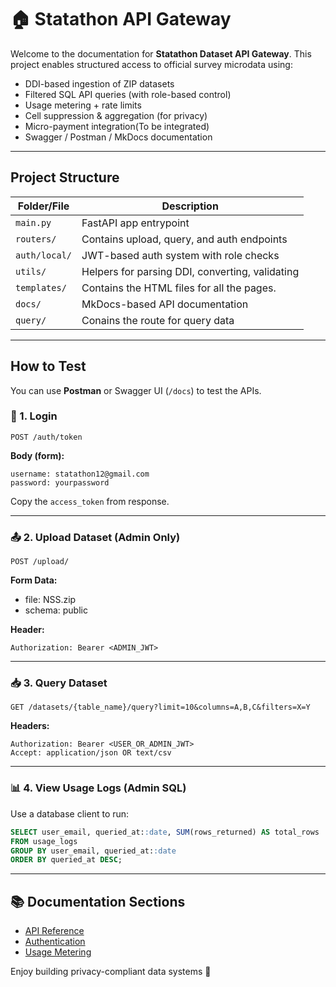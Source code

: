 # 🏠 Statathon API Gateway

Welcome to the documentation for  **Statathon Dataset API Gateway**.
This project enables structured access to official survey microdata using:

* DDI-based ingestion of ZIP datasets
* Filtered SQL API queries (with role-based control)
* Usage metering + rate limits
* Cell suppression & aggregation (for privacy)
* Micro-payment integration(To be integrated)
* Swagger / Postman / MkDocs documentation

---

## Project Structure

| Folder/File   | Description                                     |
| ------------- | ----------------------------------------------- |
| `main.py`     | FastAPI app entrypoint                          |
| `routers/`    | Contains upload, query, and auth endpoints      |
| `auth/local/` | JWT-based auth system with role checks          |
| `utils/`      | Helpers for parsing DDI, converting, validating |
| `templates/`  | Contains the HTML files for all the pages.      |
| `docs/`       | MkDocs-based API documentation                  |
| `query/`      | Conains the route for query data                |

---

## How to Test

You can use **Postman** or Swagger UI (`/docs`) to test the APIs.

### 🔑 1. Login

```http
POST /auth/token
```

**Body (form):**

```
username: statathon12@gmail.com
password: yourpassword
```

Copy the `access_token` from response.

---

### 📤 2. Upload Dataset (Admin Only)

```http
POST /upload/
```

**Form Data:**

* file: NSS.zip
* schema: public

**Header:**

```
Authorization: Bearer <ADMIN_JWT>
```

---

### 📥 3. Query Dataset

```http
GET /datasets/{table_name}/query?limit=10&columns=A,B,C&filters=X=Y
```

**Headers:**

```
Authorization: Bearer <USER_OR_ADMIN_JWT>
Accept: application/json OR text/csv
```

---

### 📊 4. View Usage Logs (Admin SQL)

Use a database client to run:

```sql
SELECT user_email, queried_at::date, SUM(rows_returned) AS total_rows
FROM usage_logs
GROUP BY user_email, queried_at::date
ORDER BY queried_at DESC;
```

---

## 📚 Documentation Sections

* [API Reference](api.md)
* [Authentication](auth.md)
* [Usage Metering](usage.md)

Enjoy building privacy-compliant data systems 🚀

